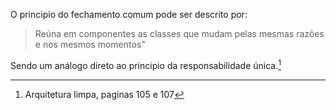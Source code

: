 O principio do fechamento comum pode ser descrito por:
> Reúna em componentes as classes que mudam pelas mesmas razões e nos mesmos momentos"

Sendo um análogo direto ao principio da responsabilidade única.[^1]

[^1]: Arquitetura limpa, paginas 105 e 107